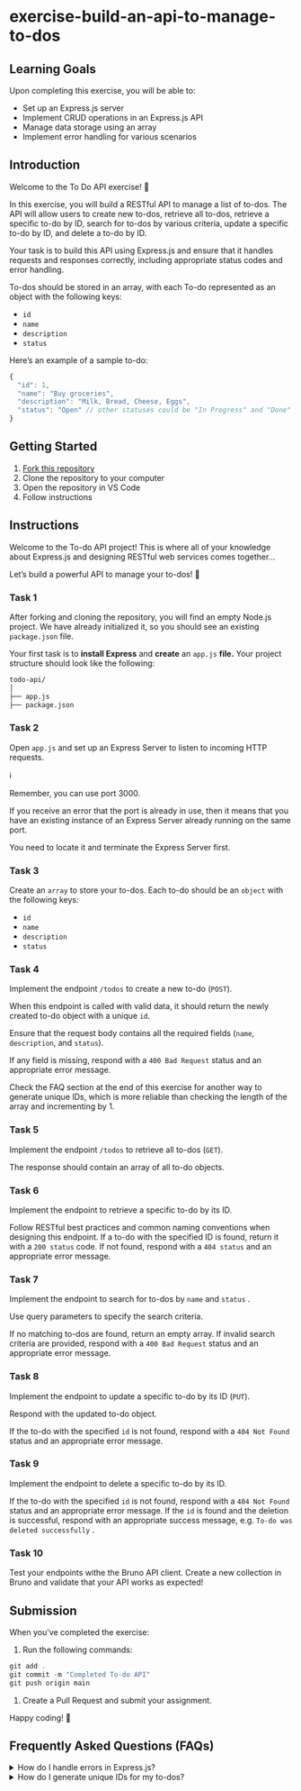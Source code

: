 # exercise-build-an-api-to-manage-to-dos

## Learning Goals

Upon completing this exercise, you will be able to:

- Set up an Express.js server
- Implement CRUD operations in an Express.js API
- Manage data storage using an array
- Implement error handling for various scenarios

## Introduction

Welcome to the To Do API exercise! 📝

In this exercise, you will build a RESTful API to manage a list of to-dos. The API will allow users to create new to-dos, retrieve all to-dos, retrieve a specific to-do by ID, search for to-dos by various criteria, update a specific to-do by ID, and delete a to-do by ID.

Your task is to build this API using Express.js and ensure that it handles requests and responses correctly, including appropriate status codes and error handling.

To-dos should be stored in an array, with each To-do represented as an object with the following keys:

- `id`
- `name`
- `description`
- `status`

Here’s an example of a sample to-do:

```jsx
{
  "id": 1,
  "name": "Buy groceries",
  "description": "Milk, Bread, Cheese, Eggs",
  "status": "Open" // other statuses could be "In Progress" and "Done"
}

```

## Getting Started

1. [Fork this repository](https://github.com/code-verge/exercise-valentinos-express-site/)
2. Clone the repository to your computer
3. Open the repository in VS Code
4. Follow instructions

## **Instructions**

Welcome to the To-do API project! This is where all of your knowledge about Express.js and designing RESTful web services comes together…

Let’s build a powerful API to manage your to-dos! 🚀

### Task 1

After forking and cloning the repository, you will find an empty Node.js project. We have already initialized it, so you should see an existing `package.json` file.

Your first task is to **install Express** and **create** an `app.js` **file.** 
Your project structure should look like the following:

```html
todo-api/
│
├── app.js
├── package.json
```

### Task 2

Open `app.js` and set up an Express Server to listen to incoming HTTP requests.

<aside>
ℹ️

Remember, you can use port 3000.

If you receive an error that the port is already in use, then it means that you have an existing instance of an Express Server already running on the same port.

You need to locate it and terminate the Express Server first.

</aside>

### Task 3

Create an `array` to store your to-dos. Each to-do should be an `object` with the following keys:

- `id`
- `name`
- `description`
- `status`

### Task 4

Implement the endpoint `/todos` to create a new to-do (`POST`).

When this endpoint is called with valid data, it should return the newly created to-do object with a unique `id`.

Ensure that the request body contains all the required fields 
(`name`, `description`, and `status`). 

If any field is missing, respond with a `400 Bad Request` status and an appropriate error message.

Check the FAQ section at the end of this exercise for another way to generate unique IDs, which is more reliable than checking the length of the array and incrementing by 1.

### Task 5

Implement the endpoint `/todos` to retrieve all to-dos (`GET`).

The response should contain an array of all to-do objects.

### Task 6

Implement the endpoint to retrieve a specific to-do by its ID.

Follow RESTful best practices and common naming conventions when designing this endpoint. If a to-do with the specified ID is found, return it with a `200 status` code. If not found, respond with a `404 status` and an appropriate error message.

### Task 7

Implement the endpoint to search for to-dos by `name` and `status` .

Use query parameters to specify the search criteria. 

If no matching to-dos are found, return an empty array. If invalid search criteria are provided, respond with a `400 Bad Request` status and an appropriate error message.

### Task 8

Implement the endpoint to update a specific to-do by its ID (`PUT`).

Respond with the updated to-do object.

If the to-do with the specified `id` is not found, respond with a `404 Not Found` status and an appropriate error message.

### Task 9

Implement the endpoint to delete a specific to-do by its ID.

If the to-do with the specified `id` is not found, respond with a `404 Not Found` status and an appropriate error message. If the `id` is found and the deletion is successful, respond with an appropriate success message, e.g. `To-do was deleted successfully` .

### Task 10

Test your endpoints withe the Bruno API client. Create a new collection in Bruno and validate that your API works as expected!

## **Submission**

When you've completed the exercise:

1. Run the following commands:

```jsx
git add .
git commit -m "Completed To-do API"
git push origin main
```

1. Create a Pull Request and submit your assignment.

Happy coding! 🙂

## Frequently Asked Questions (FAQs)

<details>
<summary>How do I handle errors in Express.js?</summary>
You can handle errors in Express.js using the `res.status(code).send("message")` method. 
    
    For example:
    
    ```jsx
    const todoId = parseInt(req.params.id, 10);
    const todo = todos.find((t) => t.id === todoId);
    
    if (!todo) {
      return res.status(404).send("To Do not found");
    }
    ```

</details>
    


<details>
<summary>How do I generate unique IDs for my to-dos?</summary>
As we’re working with a local array to store our collections of to-dos, we could simply check the length of the array and increment the ID by 1 (`array.length +1` ).
    
    This works but it’s not a foolproof solution. If we create to-dos, delete existing ones, and then create additional to-dos, we may end up introducing items with duplicate IDs (using the logic above).
    
    Another way to ensure that we generate unique IDs for the to-do objects is to use a third-party library such as `uuid` 
    
    To use this library, you can do the following:
    
    1. Install the `uuid` library with `npm install uuid` 
    2. Require the library in your code using `const { v4: uuidv4 } = require('uuid');`
    3. Use the `uuidv4()` method to generate unique IDs for your to-dos. This method ensures uniqueness in your IDs so there’s no need to check for existing IDs
    
    ```jsx
    const newTodo = {
        id: uuidv4(), // Generate a unique ID
        name,
        description,
        status
      };
    ```
</details>
